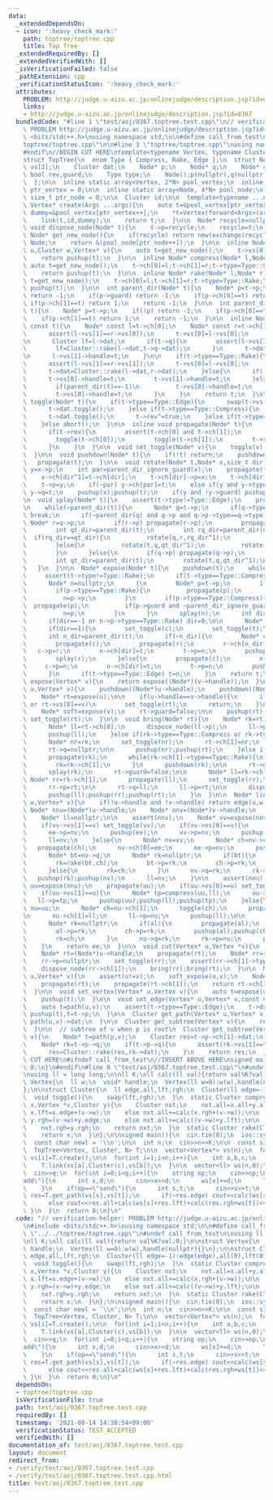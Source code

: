 ```yaml
---
data:
  _extendedDependsOn:
  - icon: ':heavy_check_mark:'
    path: toptree/toptree.cpp
    title: Top Tree
  _extendedRequiredBy: []
  _extendedVerifiedWith: []
  _isVerificationFailed: false
  _pathExtension: cpp
  _verificationStatusIcon: ':heavy_check_mark:'
  attributes:
    PROBLEM: http://judge.u-aizu.ac.jp/onlinejudge/description.jsp?id=0367
    links:
    - http://judge.u-aizu.ac.jp/onlinejudge/description.jsp?id=0367
  bundledCode: "#line 1 \"test/aoj/0367.toptree.test.cpp\"\n// verification-helper:\
    \ PROBLEM http://judge.u-aizu.ac.jp/onlinejudge/description.jsp?id=0367\n\n#include\
    \ <bits/stdc++.h>\nusing namespace std;\n\n#define call_from_test\n#line 1 \"\
    toptree/toptree.cpp\"\n\n#line 3 \"toptree/toptree.cpp\"\nusing namespace std;\n\
    #endif\n//BEGIN CUT HERE\ntemplate<typename Vertex, typename Cluster, size_t N>\n\
    struct TopTree{\n  enum Type { Compress, Rake, Edge };\n  struct Node{\n    Vertex*\
    \ vs[2];\n    Cluster dat;\n    Node* p;\n    Node* q;\n    Node* ch[2];\n   \
    \ bool rev,guard;\n    Type type;\n    Node():p(nullptr),q(nullptr),rev(false),guard(false){}\n\
    \  };\n\n  inline static array<Vertex, 2*N> pool_vertex;\n  inline static size_t\
    \ ptr_vertex = 0;\n\n  inline static array<Node, 4*N> pool_node;\n  inline static\
    \ size_t ptr_node = 0;\n\n  Cluster id;\n\n  template<typename ...Args>\n  inline\
    \ Vertex* create(Args ...args){\n    auto t=&pool_vertex[ptr_vertex++];\n    auto\
    \ dummy=&pool_vertex[ptr_vertex++];\n    *t=Vertex(forward<Args>(args)...);\n\
    \    link(t,id,dummy);\n    return t;\n  }\n\n  Node* recycle=nullptr;\n  inline\
    \ void dispose_node(Node* t){\n    t->p=recycle;\n    recycle=t;\n  }\n\n  inline\
    \ Node* get_new_node(){\n    if(recycle) return new(exchange(recycle,recycle->p))\
    \ Node;\n    return &(pool_node[ptr_node++]);\n  }\n\n  inline Node* edge(Vertex*\
    \ u,Cluster w,Vertex* v){\n    auto t=get_new_node();\n    t->vs[0]=u;t->vs[1]=v;t->dat=w;t->type=Type::Edge;\n\
    \    return pushup(t);\n  }\n\n  inline Node* compress(Node* l,Node* r){\n   \
    \ auto t=get_new_node();\n    t->ch[0]=l;t->ch[1]=r;t->type=Type::Compress;\n\
    \    return pushup(t);\n  }\n\n  inline Node* rake(Node* l,Node* r){\n    auto\
    \ t=get_new_node();\n    t->ch[0]=l;t->ch[1]=r;t->type=Type::Rake;\n    return\
    \ pushup(t);\n  }\n\n  int parent_dir(Node* t){\n    Node* p=t->p;\n    if(!p)\
    \ return -1;\n    if(p->guard) return -1;\n    if(p->ch[0]==t) return 0;\n   \
    \ if(p->ch[1]==t) return 1;\n    return -1;\n  }\n\n  int parent_dir_ignore_guard(Node*\
    \ t){\n    Node* p=t->p;\n    if(!p) return -1;\n    if(p->ch[0]==t) return 0;\n\
    \    if(p->ch[1]==t) return 1;\n    return -1;\n  }\n\n  inline Node* pushup(Node*\
    \ const t){\n    Node* const l=t->ch[0];\n    Node* const r=t->ch[1];\n\n    if(t->type==Type::Compress){\n\
    \      assert(l->vs[1]==r->vs[0]);\n      t->vs[0]=l->vs[0];\n      t->vs[1]=r->vs[1];\n\
    \n      Cluster lf=l->dat;\n      if(t->q){\n        assert(l->vs[1]==t->q->vs[1]);\n\
    \        lf=Cluster::rake(l->dat,t->q->dat);\n      }\n      t->dat=Cluster::compress(lf,r->vs[0],r->dat);\n\
    \n      l->vs[1]->handle=t;\n    }\n\n    if(t->type==Type::Rake){\n      propagate(t);\n\
    \      assert(l->vs[1]==r->vs[1]);\n      t->vs[0]=l->vs[0];\n      t->vs[1]=l->vs[1];\n\
    \      t->dat=Cluster::rake(l->dat,r->dat);\n    }else{\n      if(!t->p){\n  \
    \      t->vs[0]->handle=t;\n        t->vs[1]->handle=t;\n      }else if(t->p->type==Type::Compress){\n\
    \        if(parent_dir(t)==-1)\n          t->vs[0]->handle=t;\n      }else if(t->p->type==Type::Rake){\n\
    \        t->vs[0]->handle=t;\n      }\n    }\n    return t;\n  }\n\n  inline void\
    \ toggle(Node* t){\n    if(t->type==Type::Edge){\n      swap(t->vs[0],t->vs[1]);\n\
    \      t->dat.toggle();\n    }else if(t->type==Type::Compress){\n      swap(t->vs[0],t->vs[1]);\n\
    \      t->dat.toggle();\n      t->rev^=true;\n    }else if(t->type==Type::Rake){\n\
    \    }else abort();\n  }\n\n  inline void propagate(Node* t){\n    if(t->type==Type::Compress){\n\
    \      if(t->rev){\n        assert(t->ch[0] and t->ch[1]);\n        swap(t->ch[0],t->ch[1]);\n\
    \        toggle(t->ch[0]);\n        toggle(t->ch[1]);\n        t->rev=false;\n\
    \      }\n    }\n  }\n\n  void set_toggle(Node* v){\n    toggle(v);propagate(v);\n\
    \  }\n\n  void pushdown(Node* t){\n    if(!t) return;\n    pushdown(t->p);\n \
    \   propagate(t);\n  }\n\n  void rotate(Node* t,Node* x,size_t dir){\n    Node*\
    \ y=x->p;\n    int par=parent_dir_ignore_guard(x);\n    propagate(t->ch[dir]);\n\
    \    x->ch[dir^1]=t->ch[dir];\n    t->ch[dir]->p=x;\n    t->ch[dir]=x;\n    x->p=t;\n\
    \    t->p=y;\n    if(~par) y->ch[par]=t;\n    else if(y and y->type==Type::Compress)\
    \ y->q=t;\n    pushup(x);pushup(t);\n    if(y and !y->guard) pushup(y);\n  }\n\
    \n  void splay(Node* t){\n    assert(t->type!=Type::Edge);\n    propagate(t);\n\
    \n    while(~parent_dir(t)){\n      Node* q=t->p;\n      if(q->type!=t->type)\
    \ break;\n      if(~parent_dir(q) and q->p and q->p->type==q->type){\n       \
    \ Node* r=q->p;\n        if(r->p) propagate(r->p);\n        propagate(r);propagate(q);propagate(t);\n\
    \        int qt_dir=parent_dir(t);\n        int rq_dir=parent_dir(q);\n      \
    \  if(rq_dir==qt_dir){\n          rotate(q,r,rq_dir^1);\n          rotate(t,q,qt_dir^1);\n\
    \        }else{\n          rotate(t,q,qt_dir^1);\n          rotate(t,r,rq_dir^1);\n\
    \        }\n      }else{\n        if(q->p) propagate(q->p);\n        propagate(q);propagate(t);\n\
    \        int qt_dir=parent_dir(t);\n        rotate(t,q,qt_dir^1);\n      }\n \
    \   }\n  }\n\n  Node* expose(Node* t){\n    pushdown(t);\n    while(true){\n \
    \     assert(t->type!=Type::Rake);\n      if(t->type==Type::Compress) splay(t);\n\
    \      Node* n=nullptr;\n      {\n        Node* p=t->p;\n        if(!p) break;\n\
    \        if(p->type==Type::Rake){\n          propagate(p);\n          splay(p);\n\
    \          n=p->p;\n        }\n        if(p->type==Type::Compress){\n        \
    \  propagate(p);\n          if(p->guard and ~parent_dir_ignore_guard(t)) break;\n\
    \          n=p;\n        }\n      }\n      splay(n);\n      int dir=parent_dir_ignore_guard(n);\n\
    \      if(dir==-1 or n->p->type==Type::Rake) dir=0;\n\n      Node* const c=n->ch[dir];\n\
    \      if(dir==1){\n        set_toggle(c);\n        set_toggle(t);\n      }\n\
    \      int n_dir=parent_dir(t);\n      if(~n_dir){\n        Node* const r=t->p;\n\
    \        propagate(c);\n        propagate(r);\n        r->ch[n_dir]=c;\n     \
    \   c->p=r;\n        n->ch[dir]=t;\n        t->p=n;\n        pushup(c);pushup(r);pushup(t);pushup(n);\n\
    \        splay(r);\n      }else{\n        propagate(c);\n        n->q=c;\n   \
    \     c->p=n;\n        n->ch[dir]=t;\n        t->p=n;\n        pushup(c);pushup(t);pushup(n);\n\
    \      }\n      if(t->type==Type::Edge) t=n;\n    }\n    return t;\n  }\n\n  Node*\
    \ expose(Vertex* v){\n    return expose((Node*)(v->handle));\n  }\n\n  void soft_expose(Vertex*\
    \ u,Vertex* v){\n    pushdown((Node*)u->handle);\n    pushdown((Node*)v->handle);\n\
    \    Node* rt=expose(u);\n\n    if(u->handle==v->handle){\n      if(rt->vs[1]==u\
    \ or rt->vs[0]==v)\n        set_toggle(rt);\n      return;\n    }\n\n    rt->guard=true;\n\
    \    Node* soft=expose(v);\n    rt->guard=false;\n\n    pushup(rt);\n    if(parent_dir(soft)==0)\
    \ set_toggle(rt);\n  }\n\n  void bring(Node* rt){\n    Node* rk=rt->q;\n    if(!rk){\n\
    \      Node* ll=rt->ch[0];\n      dispose_node(ll->p);\n      ll->p=nullptr;\n\
    \      pushup(ll);\n    }else if(rk->type==Type::Compress or rk->type==Type::Edge){\n\
    \      Node* nr=rk;\n      set_toggle(nr);\n      rt->ch[1]=nr;\n      nr->p=rt;\n\
    \      rt->q=nullptr;\n\n      pushup(nr);pushup(rt);\n    }else if(rk->type==Type::Rake){\n\
    \      propagate(rk);\n      while(rk->ch[1]->type==Type::Rake){\n        propagate(rk->ch[1]);\n\
    \        rk=rk->ch[1];\n      }\n      pushdown(rk);\n\n      rt->guard=true;\n\
    \      splay(rk);\n      rt->guard=false;\n\n      Node* ll=rk->ch[0];\n     \
    \ Node* rr=rk->ch[1];\n      propagate(ll);\n      set_toggle(rr);\n\n      rt->ch[1]=rr;\n\
    \      rr->p=rt;\n\n      rt->q=ll;\n      ll->p=rt;\n\n      dispose_node(rk);\n\
    \      pushup(ll);pushup(rr);pushup(rt);\n    }\n  }\n\n  Node* link(Vertex* u,Cluster\
    \ w,Vertex* v){\n    if(!u->handle and !v->handle) return edge(u,w,v);\n\n   \
    \ Node* nnu=(Node*)u->handle;\n    Node* nnv=(Node*)v->handle;\n    Node* ee=edge(u,w,v);\n\
    \    Node* ll=nullptr;\n\n    assert(nnv);\n    Node* vv=expose(nnv);\n    propagate(vv);\n\
    \    if(vv->vs[1]==v) set_toggle(vv);\n    if(vv->vs[0]==v){\n      Node* nv=compress(ee,vv);\n\
    \      ee->p=nv;\n      pushup(ee);\n      vv->p=nv;\n      pushup(vv);pushup(nv);\n\
    \      ll=nv;\n    }else{\n      Node* nv=vv;\n      Node* ch=nv->ch[0];\n   \
    \   propagate(ch);\n      nv->ch[0]=ee;\n      ee->p=nv;\n      pushup(ee);\n\n\
    \      Node* bt=nv->q;\n      Node* rk=nullptr;\n      if(bt){\n        propagate(bt);\n\
    \        rk=rake(bt,ch);\n        bt->p=rk;\n        ch->p=rk;\n        pushup(bt);pushup(ch);\n\
    \      }else{\n        rk=ch;\n      }\n      nv->q=rk;\n      rk->p=nv;\n   \
    \   pushup(rk);pushup(nv);\n      ll=nv;\n    }\n\n    assert(nnu);\n    Node*\
    \ uu=expose(nnu);\n    propagate(uu);\n    if(uu->vs[0]==u) set_toggle(uu);\n\
    \    if(uu->vs[1]==u){\n      Node* tp=compress(uu,ll);\n      uu->p=tp;\n   \
    \   ll->p=tp;\n      pushup(uu);pushup(ll);pushup(tp);\n    }else{\n      Node*\
    \ nu=uu;\n      Node* ch=nu->ch[1];\n      toggle(ch);\n      propagate(ch);\n\
    \n      nu->ch[1]=ll;\n      ll->p=nu;\n      pushup(ll);\n\n      Node* al=nu->q;\n\
    \      Node* rk=nullptr;\n      if(al){\n        propagate(al);\n        rk=rake(al,ch);\n\
    \        al->p=rk;\n        ch->p=rk;\n        pushup(al);pushup(ch);\n      }else{\n\
    \        rk=ch;\n      }\n      nu->q=rk;\n      rk->p=nu;\n      pushup(rk);pushup(nu);\n\
    \    }\n    return ee;\n  }\n\n  void cut(Vertex* u,Vertex *v){\n    soft_expose(u,v);\n\
    \    Node* rt=(Node*)u->handle;\n    propagate(rt);\n    Node* rr=rt->ch[1];\n\
    \    rr->p=nullptr;\n    set_toggle(rr);\n    assert(rr->ch[1]->type==Type::Edge);\n\
    \    dispose_node(rr->ch[1]);\n    bring(rr);bring(rt);\n  }\n\n  Node* path(Vertex*\
    \ u,Vertex* v){\n    assert(u!=v);\n    soft_expose(u,v);\n    Node* rt=(Node*)u->handle;\n\
    \    propagate(rt);\n    propagate(rt->ch[1]);\n    return rt->ch[1]->ch[0];\n\
    \  }\n\n  void set_vertex(Vertex* u,Vertex v){\n    auto t=expose(u);\n    *u=v;\n\
    \    pushup(t);\n  }\n\n  void set_edge(Vertex* u,Vertex* v,const Cluster &w){\n\
    \    auto t=path(u,v);\n    assert(t->type==Type::Edge);\n    t->dat=w;\n    while(t)\
    \ pushup(t),t=t->p;\n  }\n\n  Cluster get_path(Vertex* u,Vertex* v){\n    return\
    \ path(u,v)->dat;\n  }\n\n  Cluster get_subtree(Vertex* v){\n    return expose(v)->dat;\n\
    \  }\n\n  // subtree of v when p is root\n  Cluster get_subtree(Vertex* p,Vertex*\
    \ v){\n    Node* t=path(p,v);\n    Cluster res=t->p->ch[1]->dat;\n    res.toggle();\n\
    \    Node* rk=t->p->q;\n    if(t->p->q){\n      assert(rk->vs[1]==t->p->ch[1]->vs[0]);\n\
    \      res=Cluster::rake(res,rk->dat);\n    }\n    return res;\n  }\n};\n//END\
    \ CUT HERE\n#ifndef call_from_test\n//INSERT ABOVE HERE\nsigned main(){\n  return\
    \ 0;\n}\n#endif\n#line 8 \"test/aoj/0367.toptree.test.cpp\"\n#undef call_from_test\n\
    \nusing ll = long long;\n\nll K;\nll calc(ll val){return val%K?val:0;}\n\nstruct\
    \ Vertex{\n  ll w;\n  void* handle;\n  Vertex(ll w=0):w(w),handle(nullptr){}\n\
    };\n\nstruct Cluster{\n  ll edge,all,lft,rgh;\n  Cluster(ll edge=-1):edge(edge),all(0),lft(0),rgh(0){}\n\
    \  void toggle(){\n    swap(lft,rgh);\n  }\n  static Cluster compress(Cluster\
    \ x,Vertex *v,Cluster y){\n    Cluster nxt;\n    nxt.all=x.all+y.all;\n\n    if(~x.edge)\
    \ x.lft=x.edge+(v->w);\n    else nxt.all+=calc(x.rgh+(v->w));\n\n    if(~y.edge)\
    \ y.rgh=(v->w)+y.edge;\n    else nxt.all+=calc((v->w)+y.lft);\n\n    nxt.lft=x.lft;\n\
    \    nxt.rgh=y.rgh;\n    return nxt;\n  }\n  static Cluster rake(Cluster x,Cluster){\n\
    \    return x;\n  }\n};\n\nsigned main(){\n  cin.tie(0);\n  ios::sync_with_stdio(0);\n\
    \  const char newl = '\\n';\n\n  int n;\n  cin>>n>>K;\n\n  const size_t N = 1e5;\n\
    \  TopTree<Vertex, Cluster, N> T;\n\n  vector<Vertex*> vs(n);\n  for(int i=0;i<n;i++)\
    \ vs[i]=T.create();\n\n  for(int i=1;i<n;i++){\n    int a,b,c;\n    cin>>a>>b>>c;\n\
    \    T.link(vs[a],Cluster(c),vs[b]);\n  }\n\n  vector<ll> ws(n,0);\n\n  int q;\n\
    \  cin>>q;\n  for(int i=0;i<q;i++){\n    string op;\n    cin>>op;\n    if(op==\"\
    add\"){\n      int x,d;\n      cin>>x>>d;\n      ws[x]+=d;\n      T.set_vertex(vs[x],Vertex(ws[x]));\n\
    \    }\n    if(op==\"send\"){\n      int s,t;\n      cin>>s>>t;\n      Cluster\
    \ res=T.get_path(vs[s],vs[t]);\n      if(~res.edge) cout<<calc(ws[s]+res.edge+ws[t])<<newl;\n\
    \      else cout<<res.all+calc(ws[s]+res.lft)+calc(res.rgh+ws[t])<<newl;\n   \
    \ }\n  }\n  return 0;\n}\n"
  code: "// verification-helper: PROBLEM http://judge.u-aizu.ac.jp/onlinejudge/description.jsp?id=0367\n\
    \n#include <bits/stdc++.h>\nusing namespace std;\n\n#define call_from_test\n#include\
    \ \"../../toptree/toptree.cpp\"\n#undef call_from_test\n\nusing ll = long long;\n\
    \nll K;\nll calc(ll val){return val%K?val:0;}\n\nstruct Vertex{\n  ll w;\n  void*\
    \ handle;\n  Vertex(ll w=0):w(w),handle(nullptr){}\n};\n\nstruct Cluster{\n  ll\
    \ edge,all,lft,rgh;\n  Cluster(ll edge=-1):edge(edge),all(0),lft(0),rgh(0){}\n\
    \  void toggle(){\n    swap(lft,rgh);\n  }\n  static Cluster compress(Cluster\
    \ x,Vertex *v,Cluster y){\n    Cluster nxt;\n    nxt.all=x.all+y.all;\n\n    if(~x.edge)\
    \ x.lft=x.edge+(v->w);\n    else nxt.all+=calc(x.rgh+(v->w));\n\n    if(~y.edge)\
    \ y.rgh=(v->w)+y.edge;\n    else nxt.all+=calc((v->w)+y.lft);\n\n    nxt.lft=x.lft;\n\
    \    nxt.rgh=y.rgh;\n    return nxt;\n  }\n  static Cluster rake(Cluster x,Cluster){\n\
    \    return x;\n  }\n};\n\nsigned main(){\n  cin.tie(0);\n  ios::sync_with_stdio(0);\n\
    \  const char newl = '\\n';\n\n  int n;\n  cin>>n>>K;\n\n  const size_t N = 1e5;\n\
    \  TopTree<Vertex, Cluster, N> T;\n\n  vector<Vertex*> vs(n);\n  for(int i=0;i<n;i++)\
    \ vs[i]=T.create();\n\n  for(int i=1;i<n;i++){\n    int a,b,c;\n    cin>>a>>b>>c;\n\
    \    T.link(vs[a],Cluster(c),vs[b]);\n  }\n\n  vector<ll> ws(n,0);\n\n  int q;\n\
    \  cin>>q;\n  for(int i=0;i<q;i++){\n    string op;\n    cin>>op;\n    if(op==\"\
    add\"){\n      int x,d;\n      cin>>x>>d;\n      ws[x]+=d;\n      T.set_vertex(vs[x],Vertex(ws[x]));\n\
    \    }\n    if(op==\"send\"){\n      int s,t;\n      cin>>s>>t;\n      Cluster\
    \ res=T.get_path(vs[s],vs[t]);\n      if(~res.edge) cout<<calc(ws[s]+res.edge+ws[t])<<newl;\n\
    \      else cout<<res.all+calc(ws[s]+res.lft)+calc(res.rgh+ws[t])<<newl;\n   \
    \ }\n  }\n  return 0;\n}\n"
  dependsOn:
  - toptree/toptree.cpp
  isVerificationFile: true
  path: test/aoj/0367.toptree.test.cpp
  requiredBy: []
  timestamp: '2021-08-14 14:38:54+09:00'
  verificationStatus: TEST_ACCEPTED
  verifiedWith: []
documentation_of: test/aoj/0367.toptree.test.cpp
layout: document
redirect_from:
- /verify/test/aoj/0367.toptree.test.cpp
- /verify/test/aoj/0367.toptree.test.cpp.html
title: test/aoj/0367.toptree.test.cpp
---
```

